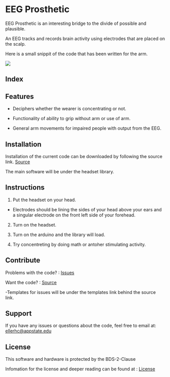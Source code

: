 EEG Prosthetic
==============
EEG Prosthetic is an interesting bridge to the divide of possible and plausible.

An EEG tracks and records brain activity using electrodes that are placed on the scalp.

Here is a small snippit of the code that has been written for the arm.

![](https://github.com/HunterEller/EEG-Prosthetic/blob/master/Images/Capture.PNG)

Index
-----


Features
--------

* Deciphers whether the wearer is concentrating or not.

* Functionality of ability to grip without arm or use of arm.

* General arm movements for impaired people with output from the EEG.

Installation
------------

Installation of the current code can be downloaded by following the source link. [Source](https://github.com/HunterEller/EEG-Prosthetic "Source")

The main software will be under the headset library.

Instructions
------------

1. Put the headset on your head.

* Electrodes should be lining the sides of your head above your ears and a singular electrode on the front left side of your forehead.

2. Turn on the headset.

3. Turn on the arduino and the library will load.

4. Try concentreting by doing math or antoher stimulating activity.

Contribute
----------

Problems with the code? : [Issues](https://github.com/HunterEller/EEG-Prosthetic/issues "Issues")

Want the code? : [Source](https://github.com/HunterEller/EEG-Prosthetic "Source")

-Templates for issues will be under the templates link behind the source link.

Support
-------

If you have any issues or questions about the code, 
feel free to email at: ellerhc@appstate.edu

License
-------

This software and hardware is protected by the BDS-2-Clause

Infomation for the license and deeper reading can be found at : [License](https://github.com/HunterEller/EEG-Prosthetic/blob/master/LICENSE "License")
